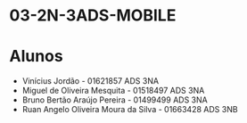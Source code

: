 # 03-2N-3ADS-MOBILE
# Alunos
* Vinícius Jordão - 01621857 ADS 3NA
* Miguel de Oliveira Mesquita - 01518497 ADS 3NA
* Bruno Bertão Araújo Pereira - 01499499 ADS 3NA
* Ruan Angelo Oliveira Moura da Silva - 01663428 ADS 3NB